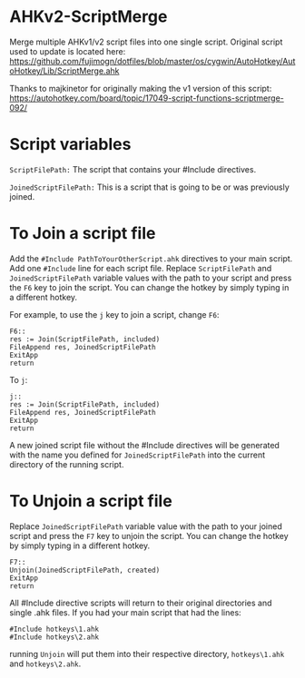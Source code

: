 # AHKv2-ScriptMerge
Merge multiple AHKv1/v2 script files into one single script. Original script used to update is located here: https://github.com/fujimogn/dotfiles/blob/master/os/cygwin/AutoHotkey/AutoHotkey/Lib/ScriptMerge.ahk

Thanks to majkinetor for originally making the v1 version of this script: https://autohotkey.com/board/topic/17049-script-functions-scriptmerge-092/

# Script variables
`ScriptFilePath:` The script that contains your #Include directives.

`JoinedScriptFilePath:` This is a script that is going to be or was previously joined.

# To Join a script file
Add the `#Include PathToYourOtherScript.ahk` directives to your main script. Add one `#Include` line for each script file. Replace `ScriptFilePath` and `JoinedScriptFilePath` variable values with the path to your script and press the `F6` key to join the script. You can change the hotkey by simply typing in a different hotkey.

For example, to use the `j` key to join a script, change `F6`:
```
F6::
res := Join(ScriptFilePath, included)
FileAppend res, JoinedScriptFilePath
ExitApp
return
```

To `j`:

```
j::
res := Join(ScriptFilePath, included)
FileAppend res, JoinedScriptFilePath
ExitApp
return
```
A new joined script file without the #Include directives will be generated with the name you defined for `JoinedScriptFilePath` into the current directory of the running script.

# To Unjoin a script file
Replace `JoinedScriptFilePath` variable value with the path to your joined script and press the `F7` key to unjoin the script. You can change the hotkey by simply typing in a different hotkey.
```
F7::
Unjoin(JoinedScriptFilePath, created)
ExitApp
return
```
All #Include directive scripts will return to their original directories and single .ahk files. If you had your main script that had the lines:
```
#Include hotkeys\1.ahk
#Include hotkeys\2.ahk
```
running `Unjoin` will put them into their respective directory, `hotkeys\1.ahk` and `hotkeys\2.ahk`.
